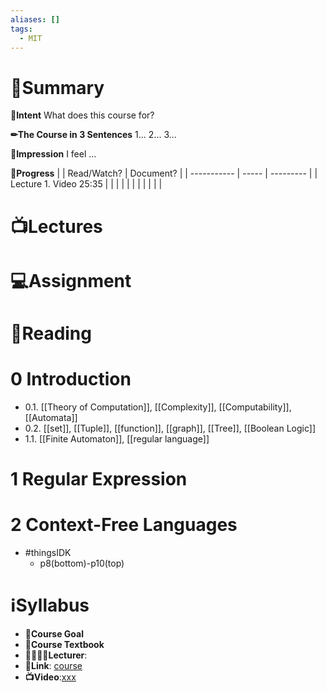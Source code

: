 ```yaml
---
aliases: []
tags:
  - MIT
---
```

# 📝Summary
**🎯Intent**
What does this course for?

**✏The Course in 3 Sentences**
1...
2...
3...

**🧠Impression**
I feel ...

**🏁Progress**
|             | Read/Watch? | Document? |
| ----------- | ----- | --------- |
| Lecture 1. Video 25:35 |       |           |
|             |       |           |
|             |       |           |




# 📺Lectures


# 💻Assignment



# 📖Reading
# 0 Introduction
- 0.1. [[Theory of Computation]], [[Complexity]], [[Computability]], [[Automata]]
- 0.2. [[set]], [[Tuple]], [[function]], [[graph]], [[Tree]], [[Boolean Logic]]
- 1.1. [[Finite Automaton]], [[regular language]]
# 1 Regular Expression

# 2 Context-Free Languages
-  #thingsIDK
	- p8(bottom)-p10(top)


# ℹSyllabus
- **🎯Course Goal**
- **📖Course Textbook**
- **👩‍🏫👨‍🏫Lecturer**:
- **🔗Link**: [course](https://ocw.mit.edu/courses/18-404j-theory-of-computation-fall-2020/)
- **📺Video**:[xxx](https://)